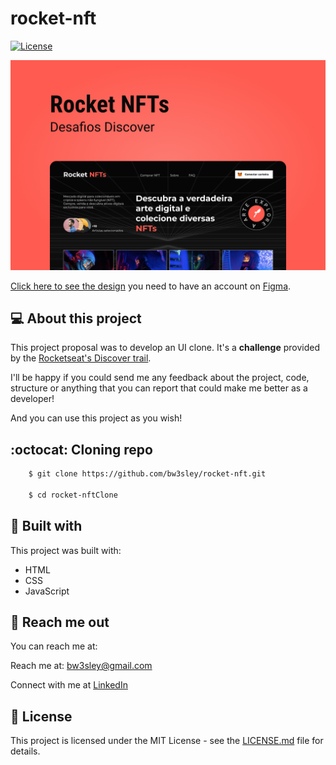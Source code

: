 # rocket-nft

<a href="https://github.com/bw3sley/rocket-nft/blob/main/LICENSE.md">
    <img src="https://img.shields.io/badge/license-MIT-blue.svg" alt="License"/>
</a>

</br>

![Preview Screen](./assets/rocket-nft-cover.png)

[Click here to see the design](https://www.figma.com/file/7Vu9DzUaCZIV4nibzkjgB4/dev.finance%24-Maratona-Discover) you need to have an account on [Figma](https://www.figma.com/).

## 💻 About this project

This project proposal was to develop an UI clone. It's a **challenge** provided by the [Rocketseat's Discover trail](https://www.rocketseat.com.br/discover).

I'll be happy if you could send me any feedback about the project, code, structure or anything that you can report that could make me better as a developer!

And you can use this project as you wish!

## :octocat: Cloning repo

```bash
    $ git clone https://github.com/bw3sley/rocket-nft.git
    
    $ cd rocket-nftClone
```

## 🚀 Built with

This project was built with:

- HTML
- CSS
- JavaScript

## 📩 Reach me out

You can reach me at:

Reach me at: bw3sley@gmail.com

Connect with me at [LinkedIn](https://www.linkedin.com/in/bw3sley)

## 📝 License

This project is licensed under the MIT License - see the [LICENSE.md](./LICENSE.md) file for details.